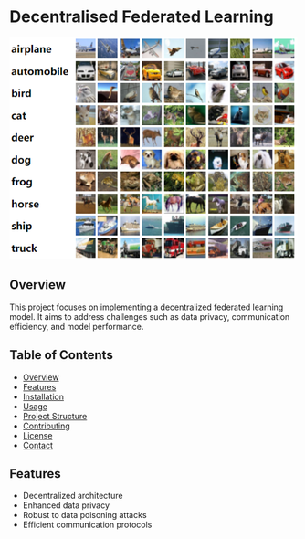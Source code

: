 # Decentralised Federated Learning

![Project Logo](assets/image.png)

## Overview
This project focuses on implementing a decentralized federated learning model. It aims to address challenges such as data privacy, communication efficiency, and model performance.

## Table of Contents
- [Overview](#overview)
- [Features](#features)
- [Installation](#installation)
- [Usage](#usage)
- [Project Structure](#project-structure)
- [Contributing](#contributing)
- [License](#license)
- [Contact](https://srirammandalika.github.io/)

## Features
- Decentralized architecture
- Enhanced data privacy
- Robust to data poisoning attacks
- Efficient communication protocols
